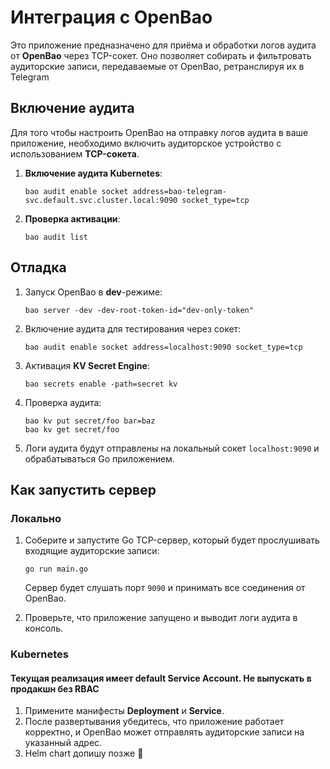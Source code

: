 # Интеграция c OpenBao

Это приложение предназначено для приёма и обработки логов аудита от **OpenBao** через TCP-сокет. Оно позволяет собирать и фильтровать аудиторские записи, передаваемые от OpenBao, ретранслируя их в Telegram

## Включение аудита

Для того чтобы настроить OpenBao на отправку логов аудита в ваше приложение, необходимо включить аудиторское устройство с использованием **TCP-сокета**.

1. **Включение аудита Kubernetes**:

   ```shell
   bao audit enable socket address=bao-telegram-svc.default.svc.cluster.local:9090 socket_type=tcp
   ```

2. **Проверка активации**:

   ```shell
   bao audit list
   ```

## Отладка

1. Запуск OpenBao в **dev**-режиме:

   ```shell
   bao server -dev -dev-root-token-id="dev-only-token"
   ```

2. Включение аудита для тестирования через сокет:

   ```shell
   bao audit enable socket address=localhost:9090 socket_type=tcp
   ```

3. Активация **KV Secret Engine**:

   ```shell
   bao secrets enable -path=secret kv
   ```

4. Проверка аудита:

   ```shell
   bao kv put secret/foo bar=baz
   bao kv get secret/foo
   ```

5. Логи аудита будут отправлены на локальный сокет `localhost:9090` и обрабатываться Go приложением.

## Как запустить сервер

### Локально

1. Соберите и запустите Go TCP-сервер, который будет прослушивать входящие аудиторские записи:

   ```shell
   go run main.go
   ```

   Сервер будет слушать порт `9090` и принимать все соединения от OpenBao.

2. Проверьте, что приложение запущено и выводит логи аудита в консоль.

### Kubernetes
#### Текущая реализация имеет default Service Account. Не выпускать в продакшн без RBAC
1. Примените манифесты **Deployment** и **Service**.
2. После развертывания убедитесь, что приложение работает корректно, и OpenBao может отправлять аудиторские записи на указанный адрес.
3. Helm chart допишу позже 🤡
